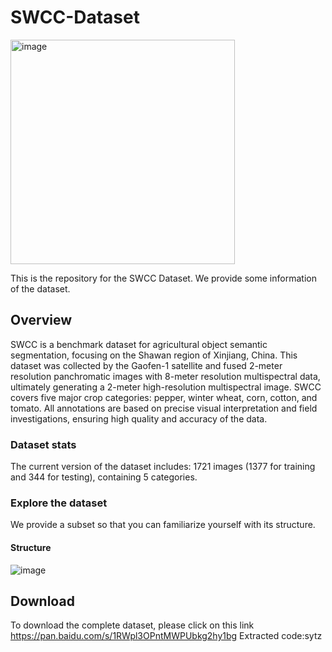 # SWCC-Dataset
<img width="359" alt="image" src="https://github.com/user-attachments/assets/1158c119-fab8-4d09-a9c2-ccecc07caf29">

This is the repository for the SWCC Dataset. We provide some information of the dataset.

## Overview
SWCC is a benchmark dataset for agricultural object semantic segmentation, focusing on the Shawan region of Xinjiang, China. This dataset was collected by the Gaofen-1 satellite and fused 2-meter resolution panchromatic images with 8-meter resolution multispectral data, ultimately generating a 2-meter high-resolution multispectral image. SWCC covers five major crop categories: pepper, winter wheat, corn, cotton, and tomato. All annotations are based on precise visual interpretation and field investigations, ensuring high quality and accuracy of the data.

### Dataset stats
The current version of the dataset includes:
1721 images (1377 for training and 344 for testing), containing 5 categories.

### Explore the dataset
We provide a subset so that you can familiarize yourself with its structure.

#### Structure
![image](https://github.com/user-attachments/assets/a8a51f93-6117-47ec-858d-2b601e0ee15a)


## Download
To download the complete dataset, please click on this link https://pan.baidu.com/s/1RWpl3OPntMWPUbkg2hy1bg Extracted code:sytz

